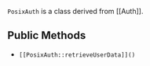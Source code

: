`PosixAuth` is a class derived from [[Auth]].

## Public Methods

* `[[PosixAuth::retrieveUserData]]()`

